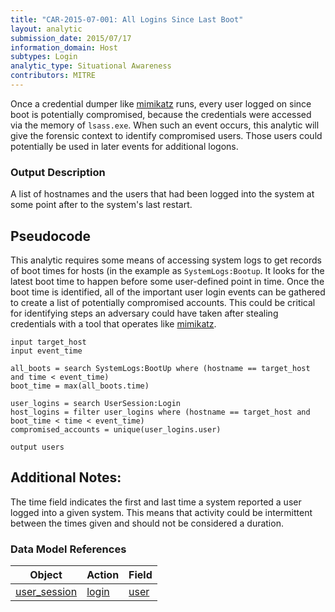 ```yaml
---
title: "CAR-2015-07-001: All Logins Since Last Boot"
layout: analytic
submission_date: 2015/07/17
information_domain: Host
subtypes: Login
analytic_type: Situational Awareness
contributors: MITRE
---
```


Once a credential dumper like [mimikatz](https://attack.mitre.org/software/S0002) runs, every user logged on since boot is potentially compromised, because the credentials were accessed via the memory of `lsass.exe`. When such an event occurs, this analytic will give the forensic context to identify compromised users. Those users could potentially be used in later events for additional logons.

### Output Description
A list of hostnames and the users that had been logged into the system at some point after to the system's last restart.

## Pseudocode
This analytic requires some means of accessing system logs to get records of boot times for hosts (in the example as `SystemLogs:Bootup`. It looks for the latest boot time to happen before some user-defined point in time. Once the boot time is identified, all of the important user login events can be gathered to create a list of potentially compromised accounts. This could be critical for identifying steps an adversary could have taken after stealing credentials with a tool that operates like [mimikatz](https://attack.mitre.org/software/S0002). 
```
input target_host
input event_time

all_boots = search SystemLogs:BootUp where (hostname == target_host and time < event_time)
boot_time = max(all_boots.time)

user_logins = search UserSession:Login
host_logins = filter user_logins where (hostname == target_host and boot_time < time < event_time)
compromised_accounts = unique(user_logins.user)

output users
```

## Additional Notes: 

The time field indicates the first and last time a system reported a user logged into a given system. This means that activity could be intermittent between the times given and should not be considered a duration.

### Data Model References

|Object|Action|Field|
|---|---|---|
| [user_session](../data_model/user_session) | [login](../data_model/user_session#login) | [user](../data_model/user_session#user) |